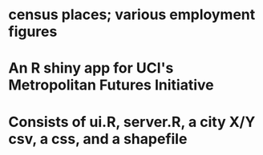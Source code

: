 # census places; various employment figures
# An R shiny app for UCI's Metropolitan Futures Initiative 

# Consists of ui.R, server.R, a city X/Y csv, a css, and a shapefile
